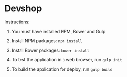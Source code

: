 # Devshop

Instructions:

1. You must have installed NPM, Bower and Gulp.

2. Install NPM packages: `npm install`

3. Install Bower packages: `bower install`

4. To test the application in a web browser, run `gulp init`

5. To build the application for deploy, run `gulp build`
